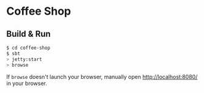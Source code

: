 # Coffee Shop #

## Build & Run ##

```sh
$ cd coffee-shop
$ sbt
> jetty:start
> browse
```

If `browse` doesn't launch your browser, manually open [http://localhost:8080/](http://localhost:8080/) in your browser.
